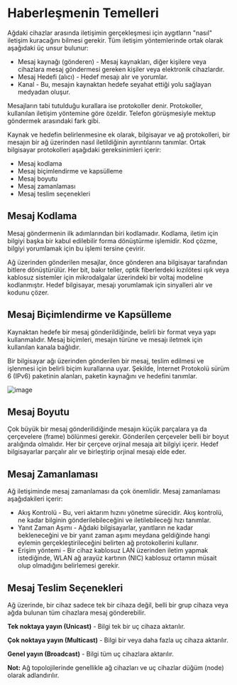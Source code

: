 # Haberleşmenin Temelleri
Ağdaki cihazlar arasında iletişimin gerçekleşmesi için aygıtların "nasıl" iletişim kuracağını bilmesi gerekir. Tüm iletişim yöntemlerinde ortak olarak aşağıdaki üç unsur bulunur:

- Mesaj kaynağı (gönderen) - Mesaj kaynakları, diğer kişilere veya cihazlara mesaj göndermesi gereken kişiler veya elektronik cihazlardır.
- Mesaj Hedefi (alıcı) - Hedef mesajı alır ve yorumlar.
- Kanal - Bu, mesajın kaynaktan hedefe seyahat ettiği yolu sağlayan medyadan oluşur.

Mesajların tabi tutulduğu kurallara ise protokoller denir. Protokoller, kullanılan iletişim yöntemine göre özeldir. Telefon görüşmesiyle mektup göndermek arasındaki fark gibi.

Kaynak ve hedefin belirlenmesine ek olarak, bilgisayar ve ağ protokolleri, bir mesajın bir ağ üzerinden nasıl iletildiğinin ayrıntılarını tanımlar. Ortak bilgisayar protokolleri 
aşağıdaki gereksinimleri içerir:

- Mesaj kodlama
- Mesaj biçimlendirme ve kapsülleme
- Mesaj boyutu
- Mesaj zamanlaması
- Mesaj teslim seçenekleri

## Mesaj Kodlama
Mesaj göndermenin ilk adımlarından biri kodlamadır. Kodlama, iletim için bilgiyi başka bir kabul edilebilir forma dönüştürme işlemidir. Kod çözme, bilgiyi yorumlamak için bu işlemi 
tersine çevirir.

Ağ üzerinden gönderilen mesajlar, önce gönderen ana bilgisayar tarafından bitlere dönüştürülür. Her bit, bakır teller, optik fiberlerdeki kızılötesi ışık veya kablosuz sistemler için 
mikrodalgalar üzerindeki bir voltaj modeline kodlanmıştır. Hedef bilgisayar, mesajı yorumlamak için sinyalleri alır ve kodunu çözer.
## Mesaj Biçimlendirme ve Kapsülleme
Kaynaktan hedefe bir mesaj gönderildiğinde, belirli bir format veya yapı kullanmalıdır. Mesaj biçimleri, mesajın türüne ve mesajı iletmek için kullanılan kanala bağlıdır.

Bir bilgisayar ağı üzerinden gönderilen bir mesaj, teslim edilmesi ve işlenmesi için belirli biçim kurallarına uyar. Şekilde, İnternet Protokolü sürüm 6 (IPv6) paketinin alanları, 
paketin kaynağını ve hedefini tanımlar.

![image](https://user-images.githubusercontent.com/70758694/153610155-d611ac63-2c38-4fd9-84a0-35792b0d4a15.png)
## Mesaj Boyutu
Çok büyük bir mesaj gönderilidiğinde mesajın küçük parçalara ya da çerçevelere (frame) bölünmesi gerekir. Gönderilen çerçeveler belli bir boyut aralığında olmalıdır. Her bir çerçeve
orjinal mesaja ait bilgiyi içerir. Hedef bilgisayarlar parçalır alır ve birleştirip orjinal mesajı elde eder.

## Mesaj Zamanlaması
Ağ iletişiminde mesaj zamanlaması da çok önemlidir. Mesaj zamanlaması aşağıdakileri içerir:

- Akış Kontrolü - Bu, veri aktarım hızını yönetme sürecidir. Akış kontrolü, ne kadar bilginin gönderilebileceğini ve iletilebileceği hızı tanımlar.
- Yanıt Zaman Aşımı - Ağdaki bilgisayarlar, yanıtların ne kadar bekleneceğini ve bir yanıt zaman aşımı meydana geldiğinde hangi eylemin gerçekleştirileceğini belirten ağ protokollerini kullanır.
- Erişim yöntemi - Bir cihaz kablosuz LAN üzerinden iletim yapmak istediğinde, WLAN ağ arayüz kartının (NIC) kablosuz ortamın müsait olup olmadığını belirlemesi gerekir.

## Mesaj Teslim Seçenekleri
Ağ üzerinde, bir cihaz sadece tek bir cihaza değil, belli bir grup cihaza veya ağda bulunan tüm cihazlara mesaj gönderebilir. 

**Tek noktaya yayın (Unicast)** - Bilgi tek bir uç cihaza aktarılır. 

**Çok noktaya yayın (Multicast)** - Bilgi bir veya daha fazla uç cihaza aktarılır.

**Genel yayın (Broadcast)** - Bilgi tüm uç cihazlara aktarılır.

**Not:** Ağ topolojilerinde genellikle ağ cihazları ve uç cihazlar düğüm (node) olarak adlandırılır.
